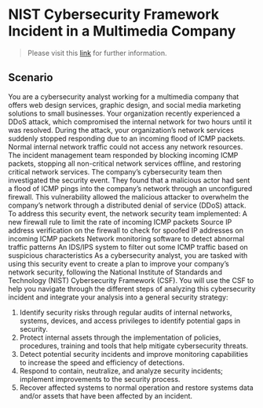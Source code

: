 # NIST Cybersecurity Framework Incident in a Multimedia Company   

> Please visit this [link](https://www.coursera.org/learn/networks-and-network-security?specialization=google-cybersecurity) for further information.

## Scenario 

You are a cybersecurity analyst working for a multimedia company that offers web design services, graphic design, and social media marketing solutions to small businesses. Your organization recently experienced a DDoS attack, which compromised the internal network for two hours until it was resolved.
During the attack, your organization’s network services suddenly stopped responding due to an incoming flood of ICMP packets. Normal internal network traffic could not access any network resources. The incident management team responded by blocking incoming ICMP packets, stopping all non-critical network services offline, and restoring critical network services. 
The company’s cybersecurity team then investigated the security event. They found that a malicious actor had sent a flood of ICMP pings into the company’s network through an unconfigured firewall. This vulnerability allowed the malicious attacker to overwhelm the company’s network through a distributed denial of service (DDoS) attack. 
To address this security event, the network security team implemented: 
A new firewall rule to limit the rate of incoming ICMP packets
Source IP address verification on the firewall to check for spoofed IP addresses on incoming ICMP packets
Network monitoring software to detect abnormal traffic patterns
An IDS/IPS system to filter out some ICMP traffic based on suspicious characteristics
As a cybersecurity analyst, you are tasked with using this security event to create a plan to improve your company’s network security, following the National Institute of Standards and Technology (NIST) Cybersecurity Framework (CSF). You will use the CSF to help you navigate through the different steps of analyzing this cybersecurity incident and integrate your analysis into a general security strategy:

1. Identify security risks through regular audits of internal networks, systems, devices, and access privileges to identify potential gaps in security. 
2. Protect internal assets through the implementation of policies, procedures, training and tools that help mitigate cybersecurity threats. 
3. Detect potential security incidents and improve monitoring capabilities to increase the speed and efficiency of detections. 
4. Respond to contain, neutralize, and analyze security incidents; implement improvements to the security process. 
5. Recover affected systems to normal operation and restore systems data and/or assets that have been affected by an incident.
